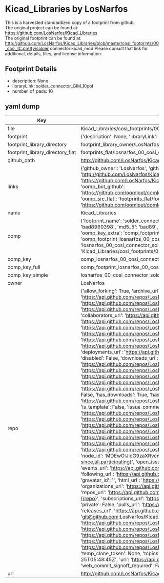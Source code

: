 # Kicad_Libraries by LosNarfos  
This is a harvested standardized copy of a footprint from github.  
The original project can be found at:  
https://github.com/LosNarfos/Kicad_Libraries  
The original footprint can be found at:
http://github.com/LosNarfos/Kicad_Libraries/blob/master/cosi_footprints/00_cosi_IC.pretty/solder connector.kicad_mod
Please consult that link for additional, details, files, and license information.  
## Footprint Details
* description: None  
* libraryLink: solder_connector_GIM_10pol  
* number_of_pads: 10  
## yaml dump  
| Key | Value |  
| --- | --- |  
| file | Kicad_Libraries/cosi_footprints/00_cosi_connector.pretty/solder_connector_GIM_10pol.kicad_mod |  
| footprint | {'description': None, 'libraryLink': 'solder_connector_GIM_10pol', 'number_of_pads': 10} |  
| footprint_library_directory | footprint_library_owner/LosNarfos_Kicad_Libraries |  
| footprint_library_directory_flat | footprints_flat/losnarfos_00_cosi_connector_solder_connector_gim_10pol/working |  
| github_path | http://github.com/LosNarfos/Kicad_Libraries/blob/master/cosi_footprints/00_cosi_connector.pretty/solder_connector_GIM_10pol.kicad_mod |  
| links | {'github_owner': 'LosNarfos', 'github_repo_name': 'Kicad_Libraries', 'github_src': 'http://github.com/LosNarfos/Kicad_Libraries/blob/master/cosi_footprints/00_cosi_IC.pretty/solder connector.kicad_mod', 'github_src_repo': 'https://github.com/LosNarfos/Kicad_Libraries', 'oomp_bot': 'footprints/losnarfos_00_cosi_connector_solder_connector_gim_10pol/working', 'oomp_bot_github': 'https://github.com/oomlout/oomlout_oomp_footprint_bot/tree/main/footprints/losnarfos_00_cosi_connector_solder_connector_gim_10pol/working', 'oomp_src_flat': 'footprints_flat/footprints_flat/losnarfos_00_cosi_connector_solder_connector_gim_10pol/working', 'oomp_src_flat_github': 'https://github.com/oomlout/oomlout_oomp_footprint_src/tree/main/footprints_flat/losnarfos_00_cosi_connector_solder_connector_gim_10pol/working'} |  
| name | Kicad_Libraries |  
| oomp | {'footprint_name': 'solder_connector_gim_10pol', 'library_name': '00_cosi_connector', 'md5': 'bad896039826a36bbb984c49f4dcca94', 'md5_10': 'bad8960398', 'md5_5': 'bad89', 'md5_6': 'bad896', 'oomp_key': 'oomp_losnarfos_00_cosi_connector_solder_connector_gim_10pol', 'oomp_key_extra': 'oomp_footprint_losnarfos_00_cosi_connector_solder_connector_gim_10pol', 'oomp_key_full': 'oomp_footprint_losnarfos_00_cosi_connector_solder_connector_gim_10pol_bad896', 'oomp_key_simple': 'losnarfos_00_cosi_connector_solder_connector_gim_10pol', 'original_filename': 'Kicad_Libraries/cosi_footprints/00_cosi_connector.pretty/solder_connector_GIM_10pol.kicad_mod', 'owner_name': 'losnarfos'} |  
| oomp_key | oomp_losnarfos_00_cosi_connector_solder_connector_gim_10pol |  
| oomp_key_full | oomp_footprint_losnarfos_00_cosi_connector_solder_connector_gim_10pol |  
| oomp_key_simple | losnarfos_00_cosi_connector_solder_connector_gim_10pol |  
| owner | LosNarfos |  
| repo | {'allow_forking': True, 'archive_url': 'https://api.github.com/repos/LosNarfos/Kicad_Libraries/{archive_format}{/ref}', 'archived': False, 'assignees_url': 'https://api.github.com/repos/LosNarfos/Kicad_Libraries/assignees{/user}', 'blobs_url': 'https://api.github.com/repos/LosNarfos/Kicad_Libraries/git/blobs{/sha}', 'branches_url': 'https://api.github.com/repos/LosNarfos/Kicad_Libraries/branches{/branch}', 'clone_url': 'https://github.com/LosNarfos/Kicad_Libraries.git', 'collaborators_url': 'https://api.github.com/repos/LosNarfos/Kicad_Libraries/collaborators{/collaborator}', 'comments_url': 'https://api.github.com/repos/LosNarfos/Kicad_Libraries/comments{/number}', 'commits_url': 'https://api.github.com/repos/LosNarfos/Kicad_Libraries/commits{/sha}', 'compare_url': 'https://api.github.com/repos/LosNarfos/Kicad_Libraries/compare/{base}...{head}', 'contents_url': 'https://api.github.com/repos/LosNarfos/Kicad_Libraries/contents/{+path}', 'contributors_url': 'https://api.github.com/repos/LosNarfos/Kicad_Libraries/contributors', 'created_at': '2018-06-21T05:50:55Z', 'default_branch': 'master', 'deployments_url': 'https://api.github.com/repos/LosNarfos/Kicad_Libraries/deployments', 'description': 'own kicad library, no specific standard', 'disabled': False, 'downloads_url': 'https://api.github.com/repos/LosNarfos/Kicad_Libraries/downloads', 'events_url': 'https://api.github.com/repos/LosNarfos/Kicad_Libraries/events', 'fork': False, 'forks': 0, 'forks_count': 0, 'forks_url': 'https://api.github.com/repos/LosNarfos/Kicad_Libraries/forks', 'full_name': 'LosNarfos/Kicad_Libraries', 'git_commits_url': 'https://api.github.com/repos/LosNarfos/Kicad_Libraries/git/commits{/sha}', 'git_refs_url': 'https://api.github.com/repos/LosNarfos/Kicad_Libraries/git/refs{/sha}', 'git_tags_url': 'https://api.github.com/repos/LosNarfos/Kicad_Libraries/git/tags{/sha}', 'git_url': 'git://github.com/LosNarfos/Kicad_Libraries.git', 'has_discussions': False, 'has_downloads': True, 'has_issues': True, 'has_pages': False, 'has_projects': True, 'has_wiki': True, 'homepage': None, 'hooks_url': 'https://api.github.com/repos/LosNarfos/Kicad_Libraries/hooks', 'html_url': 'https://github.com/LosNarfos/Kicad_Libraries', 'id': 138125141, 'is_template': False, 'issue_comment_url': 'https://api.github.com/repos/LosNarfos/Kicad_Libraries/issues/comments{/number}', 'issue_events_url': 'https://api.github.com/repos/LosNarfos/Kicad_Libraries/issues/events{/number}', 'issues_url': 'https://api.github.com/repos/LosNarfos/Kicad_Libraries/issues{/number}', 'keys_url': 'https://api.github.com/repos/LosNarfos/Kicad_Libraries/keys{/key_id}', 'labels_url': 'https://api.github.com/repos/LosNarfos/Kicad_Libraries/labels{/name}', 'language': None, 'languages_url': 'https://api.github.com/repos/LosNarfos/Kicad_Libraries/languages', 'license': None, 'merges_url': 'https://api.github.com/repos/LosNarfos/Kicad_Libraries/merges', 'milestones_url': 'https://api.github.com/repos/LosNarfos/Kicad_Libraries/milestones{/number}', 'mirror_url': None, 'name': 'Kicad_Libraries', 'network_count': 0, 'node_id': 'MDEwOlJlcG9zaXRvcnkxMzgxMjUxNDE=', 'notifications_url': 'https://api.github.com/repos/LosNarfos/Kicad_Libraries/notifications{?since,all,participating}', 'open_issues': 0, 'open_issues_count': 0, 'owner': {'avatar_url': 'https://avatars.githubusercontent.com/u/29139138?v=4', 'events_url': 'https://api.github.com/users/LosNarfos/events{/privacy}', 'followers_url': 'https://api.github.com/users/LosNarfos/followers', 'following_url': 'https://api.github.com/users/LosNarfos/following{/other_user}', 'gists_url': 'https://api.github.com/users/LosNarfos/gists{/gist_id}', 'gravatar_id': '', 'html_url': 'https://github.com/LosNarfos', 'id': 29139138, 'login': 'LosNarfos', 'node_id': 'MDQ6VXNlcjI5MTM5MTM4', 'organizations_url': 'https://api.github.com/users/LosNarfos/orgs', 'received_events_url': 'https://api.github.com/users/LosNarfos/received_events', 'repos_url': 'https://api.github.com/users/LosNarfos/repos', 'site_admin': False, 'starred_url': 'https://api.github.com/users/LosNarfos/starred{/owner}{/repo}', 'subscriptions_url': 'https://api.github.com/users/LosNarfos/subscriptions', 'type': 'User', 'url': 'https://api.github.com/users/LosNarfos'}, 'private': False, 'pulls_url': 'https://api.github.com/repos/LosNarfos/Kicad_Libraries/pulls{/number}', 'pushed_at': '2018-06-25T05:48:44Z', 'releases_url': 'https://api.github.com/repos/LosNarfos/Kicad_Libraries/releases{/id}', 'size': 4, 'ssh_url': 'git@github.com:LosNarfos/Kicad_Libraries.git', 'stargazers_count': 0, 'stargazers_url': 'https://api.github.com/repos/LosNarfos/Kicad_Libraries/stargazers', 'statuses_url': 'https://api.github.com/repos/LosNarfos/Kicad_Libraries/statuses/{sha}', 'subscribers_count': 1, 'subscribers_url': 'https://api.github.com/repos/LosNarfos/Kicad_Libraries/subscribers', 'subscription_url': 'https://api.github.com/repos/LosNarfos/Kicad_Libraries/subscription', 'svn_url': 'https://github.com/LosNarfos/Kicad_Libraries', 'tags_url': 'https://api.github.com/repos/LosNarfos/Kicad_Libraries/tags', 'teams_url': 'https://api.github.com/repos/LosNarfos/Kicad_Libraries/teams', 'temp_clone_token': None, 'topics': [], 'trees_url': 'https://api.github.com/repos/LosNarfos/Kicad_Libraries/git/trees{/sha}', 'updated_at': '2018-06-25T05:48:45Z', 'url': 'https://api.github.com/repos/LosNarfos/Kicad_Libraries', 'visibility': 'public', 'watchers': 0, 'watchers_count': 0, 'web_commit_signoff_required': False} |  
| url | http://github.com/LosNarfos/Kicad_Libraries |  

